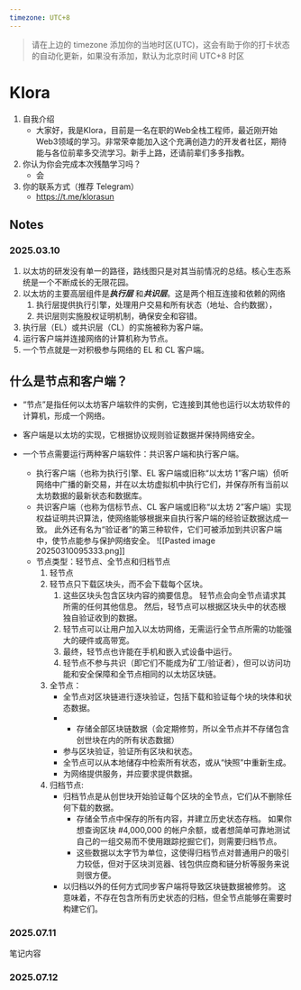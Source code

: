 ```yaml
---
timezone: UTC+8
---
```


> 请在上边的 timezone 添加你的当地时区(UTC)，这会有助于你的打卡状态的自动化更新，如果没有添加，默认为北京时间 UTC+8 时区


# Klora

1. 自我介绍
    - 大家好，我是Klora，目前是一名在职的Web全栈工程师，最近刚开始Web3领域的学习。非常荣幸能加入这个充满创造力的开发者社区，期待能与各位前辈多交流学习。新手上路，还请前辈们多多指教。
2. 你认为你会完成本次残酷学习吗？
    - 会
3. 你的联系方式（推荐 Telegram）
   - https://t.me/klorasun

## Notes

<!-- Content_START -->
### 2025.03.10
1. 以太坊的研发没有单一的路径，路线图只是对其当前情况的总结。核心生态系统是一个不断成长的无限花园。
4. 以太坊的主要高层组件是***执行层*** 和***共识层***。这是两个相互连接和依赖的网络
	1. 执行层提供执行引擎，处理用户交易和所有状态（地址、合约数据），
	2. 共识层则实施股权证明机制，确保安全和容错。
5. 执行层（EL）或共识层（CL）的实施被称为客户端。
6. 运行客户端并连接网络的计算机称为节点。
7. 一个节点就是一对积极参与网络的 EL 和 CL 客户端。
## 什么是节点和客户端？

- “节点”是指任何以太坊客户端软件的实例，它连接到其他也运行以太坊软件的计算机，形成一个网络。 
- 客户端是以太坊的实现，它根据协议规则验证数据并保持网络安全。 
- 一个节点需要运行两种客户端软件：共识客户端和执行客户端。

	- 执行客户端（也称为执行引擎、EL 客户端或旧称“以太坊 1”客户端）侦听网络中广播的新交易，并在以太坊虚拟机中执行它们，并保存所有当前以太坊数据的最新状态和数据库。
	- 共识客户端（也称为信标节点、CL 客户端或旧称“以太坊 2”客户端）实现权益证明共识算法，使网络能够根据来自执行客户端的经验证数据达成一致。 此外还有名为“验证者”的第三种软件，它们可被添加到共识客户端中，使节点能参与保护网络安全。
	![[Pasted image 20250310095333.png]]
	- 节点类型：轻节点、全节点和归档节点
		1. 轻节点 
		2. 轻节点只下载区块头，而不会下载每个区块。 
			1. 这些区块头包含区块内容的摘要信息。 轻节点会向全节点请求其所需的任何其他信息。 然后，轻节点可以根据区块头中的状态根独自验证收到的数据。 
			2. 轻节点可以让用户加入以太坊网络，无需运行全节点所需的功能强大的硬件或高带宽。 
			3. 最终，轻节点也许能在手机和嵌入式设备中运行。 
			4. 轻节点不参与共识（即它们不能成为矿工/验证者），但可以访问功能和安全保障和全节点相同的以太坊区块链。
		3. 全节点：
			- 全节点对区块链进行逐块验证，包括下载和验证每个块的块体和状态数据。
			- - 存储全部区块链数据（会定期修剪，所以全节点并不存储包含创世块在内的所有状态数据）
			- 参与区块验证，验证所有区块和状态。
			- 全节点可以从本地储存中检索所有状态，或从“快照”中重新生成。
			- 为网络提供服务，并应要求提供数据。
		4. 归档节点:
			- 归档节点是从创世块开始验证每个区块的全节点，它们从不删除任何下载的数据。
				- 存储全节点中保存的所有内容，并建立历史状态存档。 如果你想查询区块 #4,000,000 的帐户余额，或者想简单可靠地测试自己的一组交易而不使用跟踪挖掘它们，则需要归档节点。
				- 这些数据以太字节为单位，这使得归档节点对普通用户的吸引力较低，但对于区块浏览器、钱包供应商和链分析等服务来说则很方便。
			- 以归档以外的任何方式同步客户端将导致区块链数据被修剪。 这意味着，不存在包含所有历史状态的归档，但全节点能够在需要时构建它们。

### 2025.07.11

笔记内容

### 2025.07.12

<!-- Content_END -->
